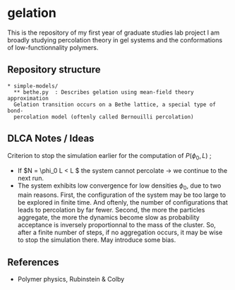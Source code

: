 # gelation

This is the repository of my first year of graduate studies lab project I am broadly studying percolation theory in gel systems and the conformations of low-functionnality polymers.

## Repository structure 

```
* simple-models/
  ** bethe.py  : Describes gelation using mean-field theory approximation
  Gelation transition occurs on a Bethe lattice, a special type of bond-
  percolation model (oftenly called Bernouilli percolation)
```


## DLCA Notes / Ideas 

Criterion to stop the simulation earlier for the computation of $P(\phi_0, L)$ ; 

- If $N = \phi_0 L < L $ the system cannot percolate $\rightarrow$ we continue to the next run.
- The system exhibits low convergence for low densities $\phi_0$, due to two main reasons. First, the configuration of the system may be too large to be explored in finite time. And oftenly, the number of configurations that leads to percolation by far fewer. Second, the more the particles aggregate, the more the dynamics become slow as probability acceptance is inversely proportionnal to the mass of the cluster. So, after a finite number of steps, if no aggregation occurs, it may be wise to stop the simulation there. May introduce some bias.

## References

- Polymer physics, Rubinstein & Colby 
